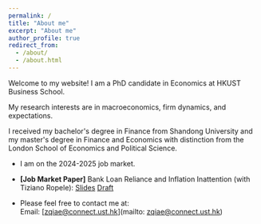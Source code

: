 ```yaml
---
permalink: /
title: "About me"
excerpt: "About me"
author_profile: true
redirect_from: 
  - /about/
  - /about.html
---
```




Welcome to my website! I am a PhD candidate in Economics at HKUST Business School.

My research interests are in macroeconomics, firm dynamics, and expectations. 

I received my bachelor's degree in Finance from Shandong University and my master's degree in Finance and Economics with distinction from the London School of Economics and Political Science.

<!-- My contact information: zqiae@connect.ust.hk -->

- I am on the 2024-2025 job market.

- **[Job Market Paper]** Bank Loan Reliance and Inflation Inattention (with Tiziano Ropele): [Slides](https://zhenghua-qi.github.io/files/inflation_slides_latest.pdf) [Draft](https://zhenghua-qi.github.io/files/JMP_latest.pdf)

- Please feel free to contact me at:
  <br>Email: [zqiae@connect.ust.hk](mailto: zqiae@connect.ust.hk)

